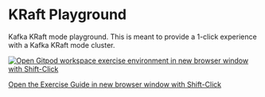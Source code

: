 # KRaft Playground

Kafka KRaft mode playground. This is meant to provide a 1-click experience with a Kafka KRaft mode cluster.

[![Open Gitpod workspace exercise environment in new browser window with Shift-Click](https://gitpod.io/button/open-in-gitpod.svg)](https://gitpod.io/#https://github.com/confluentinc/learn-kafka-kraft)

[Open the Exercise Guide in new browser window with Shift-Click](http://confluent-learn-kafka.s3-website-us-west-2.amazonaws.com/kraft-playground/)
